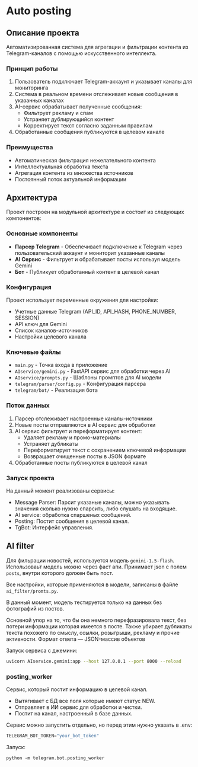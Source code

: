 # Auto posting

## Описание проекта
Автоматизированная система для агрегации и фильтрации контента из Telegram-каналов с помощью искусственного интеллекта.

### Принцип работы
1. Пользователь подключает Telegram-аккаунт и указывает каналы для мониторинга
2. Система в реальном времени отслеживает новые сообщения в указанных каналах
3. AI-сервис обрабатывает полученные сообщения:
   - Фильтрует рекламу и спам
   - Устраняет дублирующийся контент
   - Корректирует текст согласно заданным правилам
4. Обработанные сообщения публикуются в целевом канале

### Преимущества
- Автоматическая фильтрация нежелательного контента
- Интеллектуальная обработка текста
- Агрегация контента из множества источников
- Постоянный поток актуальной информации

## Архитектура

Проект построен на модульной архитектуре и состоит из следующих компонентов:
### Основные компоненты
- **Парсер Telegram** - Обеспечивает подключение к Telegram через пользовательский аккаунт и мониторит указанные каналы
- **AI Сервис** - Фильтрует и обрабатывает посты используя модель Gemini
- **Бот** - Публикует обработанный контент в целевой канал

### Конфигурация
Проект использует переменные окружения для настройки:
- Учетные данные Telegram (API_ID, API_HASH, PHONE_NUMBER, SESSION)
- API ключ для Gemini
- Список каналов-источников
- Настройки целевого канала

### Ключевые файлы
- `main.py` - Точка входа в приложение
- `AIservice/gemini.py` - FastAPI сервис для обработки через AI
- `AIservice/prompts.py` - Шаблоны промптов для AI модели
- `telegram/parser/config.py` - Конфигурация парсера
- `telegram/bot/` - Реализация бота

### Поток данных
1. Парсер отслеживает настроенные каналы-источники
2. Новые посты отправляются в AI сервис для обработки
3. AI сервис фильтрует и переформатирует контент:
   - Удаляет рекламу и промо-материалы
   - Устраняет дубликаты
   - Переформатирует текст с сохранением ключевой информации
   - Возвращает очищенные посты в JSON формате
4. Обработанные посты публикуются в целевой канал

### Запуск проекта
На данный момент реализованы сервисы:
- Message Parser: Парсит указаные каналы, можно указывать значения сколько нужно спарсить, либо слушать на входящие.
- AI service: обработка спаршеных сообщений.
- Posting: Постит сообщения в целевой канал.
- TgBot: Интерфейс управления.

## AI filter
Для фильрации новостей, используется модель `gemini-1.5-flash`. Использоваьт модель можно через фаст апи.
Принимает json с полем `posts`, внутри которого должен быть пост.

Все настройки, которые применяются в модели, записаны в файле `ai_filter/promts.py`.

В данный момент, модель тестируется только на данных без фотографий из постов.

Основной упор на то, что бы она немного перефразировала текст, без потери информации которая имеется в посте.
Также убирает дубликаты текста похожего по смыслу, ссылки, розыгрыши, рекламу и прочие активности.
Формат ответа — JSON-массив объектов

Запуск сервиса с джемини:
```bash
uvicorn AIservice.gemini:app --host 127.0.0.1 --port 8000 --reload
```

### posting_worker
Сервис, который постит информацию в целевой канал. 
- Вытягивает с БД все поля которые имеют статус NEW.
- Отправляет в ИИ сервис для обработки и чистки.
- Постит на канал, настроенный в базе данных.

Сервис можно запустить отдельно, но перед этим нужно указать в .env:
```python
TELEGRAM_BOT_TOKEN="your_bot_token"
```

Запуск:
```
python -m telegram.bot.posting_worker
```